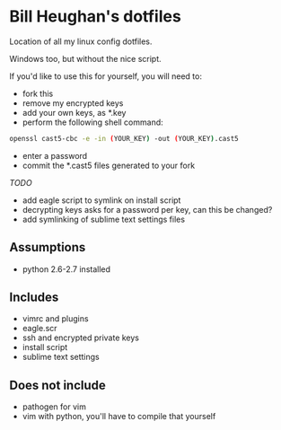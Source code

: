 Bill Heughan's dotfiles
=======================

Location of all my linux config dotfiles.

Windows too, but without the nice script.

If you'd like to use this for yourself, you will need to:
- fork this
- remove my encrypted keys
- add your own keys, as \*.key
- perform the following shell command:
```bash
openssl cast5-cbc -e -in (YOUR_KEY) -out (YOUR_KEY).cast5
```
- enter a password
- commit the \*.cast5 files generated to your fork

*TODO*

- add eagle script to symlink on install script
- decrypting keys asks for a password per key, can this be changed?
- add symlinking of sublime text settings files

Assumptions
-----------
- python 2.6-2.7 installed

Includes
--------
- vimrc and plugins
- eagle.scr
- ssh and encrypted private keys
- install script
- sublime text settings

Does not include
----------------
- pathogen for vim
- vim with python, you'll have to compile that yourself
